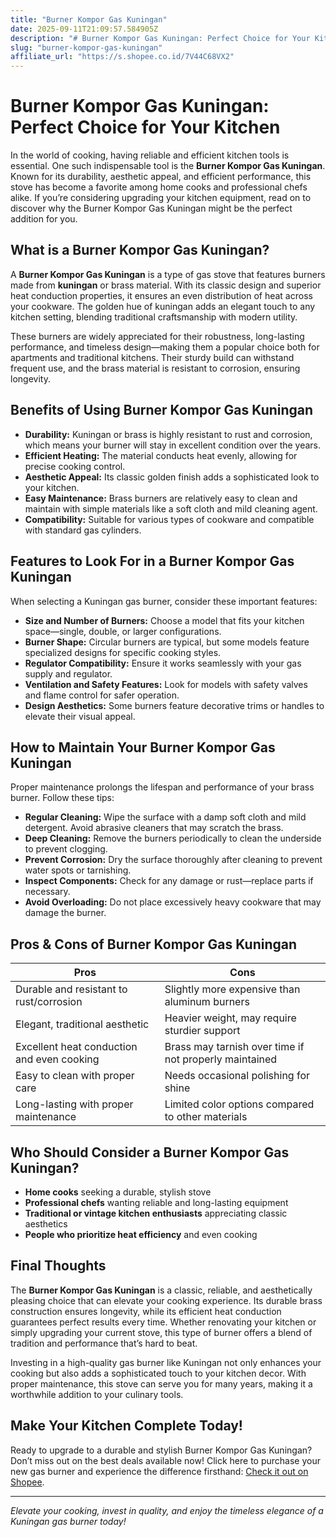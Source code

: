 ```yaml
---
title: "Burner Kompor Gas Kuningan"
date: 2025-09-11T21:09:57.584905Z
description: "# Burner Kompor Gas Kuningan: Perfect Choice for Your Kitchen..."
slug: "burner-kompor-gas-kuningan"
affiliate_url: "https://s.shopee.co.id/7V44C68VX2"
---
```

# Burner Kompor Gas Kuningan: Perfect Choice for Your Kitchen

In the world of cooking, having reliable and efficient kitchen tools is essential. One such indispensable tool is the **Burner Kompor Gas Kuningan**. Known for its durability, aesthetic appeal, and efficient performance, this stove has become a favorite among home cooks and professional chefs alike. If you’re considering upgrading your kitchen equipment, read on to discover why the Burner Kompor Gas Kuningan might be the perfect addition for you.

## What is a Burner Kompor Gas Kuningan?

A **Burner Kompor Gas Kuningan** is a type of gas stove that features burners made from **kuningan** or brass material. With its classic design and superior heat conduction properties, it ensures an even distribution of heat across your cookware. The golden hue of kuningan adds an elegant touch to any kitchen setting, blending traditional craftsmanship with modern utility.

These burners are widely appreciated for their robustness, long-lasting performance, and timeless design—making them a popular choice both for apartments and traditional kitchens. Their sturdy build can withstand frequent use, and the brass material is resistant to corrosion, ensuring longevity.

## Benefits of Using Burner Kompor Gas Kuningan

- **Durability:** Kuningan or brass is highly resistant to rust and corrosion, which means your burner will stay in excellent condition over the years.
- **Efficient Heating:** The material conducts heat evenly, allowing for precise cooking control.
- **Aesthetic Appeal:** Its classic golden finish adds a sophisticated look to your kitchen.
- **Easy Maintenance:** Brass burners are relatively easy to clean and maintain with simple materials like a soft cloth and mild cleaning agent.
- **Compatibility:** Suitable for various types of cookware and compatible with standard gas cylinders.

## Features to Look For in a Burner Kompor Gas Kuningan

When selecting a Kuningan gas burner, consider these important features:

- **Size and Number of Burners:** Choose a model that fits your kitchen space—single, double, or larger configurations.
- **Burner Shape:** Circular burners are typical, but some models feature specialized designs for specific cooking styles.
- **Regulator Compatibility:** Ensure it works seamlessly with your gas supply and regulator.
- **Ventilation and Safety Features:** Look for models with safety valves and flame control for safer operation.
- **Design Aesthetics:** Some burners feature decorative trims or handles to elevate their visual appeal.

## How to Maintain Your Burner Kompor Gas Kuningan

Proper maintenance prolongs the lifespan and performance of your brass burner. Follow these tips:

- **Regular Cleaning:** Wipe the surface with a damp soft cloth and mild detergent. Avoid abrasive cleaners that may scratch the brass.
- **Deep Cleaning:** Remove the burners periodically to clean the underside to prevent clogging.
- **Prevent Corrosion:** Dry the surface thoroughly after cleaning to prevent water spots or tarnishing.
- **Inspect Components:** Check for any damage or rust—replace parts if necessary.
- **Avoid Overloading:** Do not place excessively heavy cookware that may damage the burner.

## Pros & Cons of Burner Kompor Gas Kuningan

| **Pros**                                         | **Cons**                                         |
|--------------------------------------------------|--------------------------------------------------|
| Durable and resistant to rust/corrosion        | Slightly more expensive than aluminum burners |
| Elegant, traditional aesthetic                  | Heavier weight, may require sturdier support  |
| Excellent heat conduction and even cooking    | Brass may tarnish over time if not properly maintained |
| Easy to clean with proper care                  | Needs occasional polishing for shine           |
| Long-lasting with proper maintenance            | Limited color options compared to other materials |

## Who Should Consider a Burner Kompor Gas Kuningan?

- **Home cooks** seeking a durable, stylish stove
- **Professional chefs** wanting reliable and long-lasting equipment
- **Traditional or vintage kitchen enthusiasts** appreciating classic aesthetics
- **People who prioritize heat efficiency** and even cooking

## Final Thoughts

The **Burner Kompor Gas Kuningan** is a classic, reliable, and aesthetically pleasing choice that can elevate your cooking experience. Its durable brass construction ensures longevity, while its efficient heat conduction guarantees perfect results every time. Whether renovating your kitchen or simply upgrading your current stove, this type of burner offers a blend of tradition and performance that’s hard to beat.

Investing in a high-quality gas burner like Kuningan not only enhances your cooking but also adds a sophisticated touch to your kitchen decor. With proper maintenance, this stove can serve you for many years, making it a worthwhile addition to your culinary tools.

## Make Your Kitchen Complete Today!

Ready to upgrade to a durable and stylish Burner Kompor Gas Kuningan? Don’t miss out on the best deals available now! Click here to purchase your new gas burner and experience the difference firsthand: [Check it out on Shopee](https://s.shopee.co.id/7V44C68VX2).

---

*Elevate your cooking, invest in quality, and enjoy the timeless elegance of a Kuningan gas burner today!*